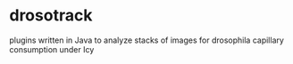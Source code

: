 # drosotrack
plugins written in Java to analyze stacks of images for drosophila capillary consumption under Icy
